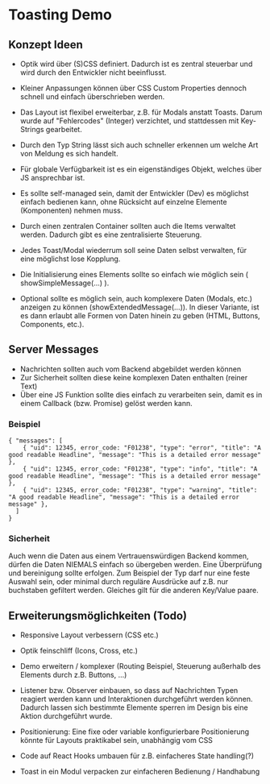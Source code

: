 # Toasting Demo

## Konzept Ideen

* Optik wird über (S)CSS definiert. Dadurch ist es zentral steuerbar und wird durch den Entwickler nicht beeinflusst.
* Kleiner Anpassungen können über CSS Custom Properties dennoch schnell und einfach überschrieben werden.
* Das Layout ist flexibel erweiterbar, z.B. für Modals anstatt Toasts. Darum wurde auf "Fehlercodes" (Integer) verzichtet,
  und stattdessen mit Key-Strings gearbeitet.
* Durch den Typ String lässt sich auch schneller erkennen um welche Art von Meldung es sich handelt.


* Für globale Verfügbarkeit ist es ein eigenständiges Objekt, welches über JS ansprechbar ist.
* Es sollte self-managed sein, damit der Entwickler (Dev) es möglichst einfach bedienen kann, ohne Rücksicht 
  auf einzelne Elemente (Komponenten) nehmen muss.
* Durch einen zentralen Container sollten auch die Items verwaltet werden. Dadurch gibt es eine zentralisierte Steuerung.
* Jedes Toast/Modal wiederrum soll seine Daten selbst verwalten, für eine möglichst lose Kopplung.


* Die Initialisierung eines Elements sollte so einfach wie möglich sein ( showSimpleMessage(...) ).
* Optional sollte es möglich sein, auch komplexere Daten (Modals, etc.) anzeigen zu können (showExtendedMessage(...)).
  In dieser Variante, ist es dann erlaubt alle Formen von Daten hinein zu geben (HTML, Buttons, Components, etc.).

## Server Messages

* Nachrichten sollten auch vom Backend abgebildet werden können
* Zur Sicherheit sollten diese keine komplexen Daten enthalten (reiner Text)
* Über eine JS Funktion sollte dies einfach zu verarbeiten sein, 
  damit es in einem Callback (bzw. Promise) gelöst werden kann.

### Beispiel

    { "messages": [
        { "uid": 12345, error_code: "F01238", "type": "error", "title": "A good readable Headline", "message": "This is a detailed error message" },
        { "uid": 12345, error_code: "F01238", "type": "info", "title": "A good readable Headline", "message": "This is a detailed error message" },
        { "uid": 12345, error_code: "F01238", "type": "warning", "title": "A good readable Headline", "message": "This is a detailed error message" },
      ] 
    }

### Sicherheit

Auch wenn die Daten aus einem Vertrauenswürdigen Backend kommen, dürfen die Daten NIEMALS einfach so übergeben werden.
Eine Überprüfung und bereinigung sollte erfolgen. Zum Beispiel der Typ darf nur eine feste Auswahl sein, oder minimal
durch reguläre Ausdrücke auf z.B. nur buchstaben gefiltert werden. Gleiches gilt für die anderen Key/Value paare.

## Erweiterungsmöglichkeiten (Todo)

* Responsive Layout verbessern (CSS etc.)
* Optik feinschliff (Icons, Cross, etc.) 
* Demo erweitern / komplexer (Routing Beispiel, Steuerung außerhalb des Elements durch z.B. Buttons, ...)
  

* Listener bzw. Observer einbauen, so dass auf Nachrichten Typen reagiert werden kann und Interaktionen durchgeführt 
  werden können. Dadurch lassen sich bestimmte Elemente sperren im Design bis eine Aktion durchgeführt wurde.


* Positionierung: Eine fixe oder variable konfigurierbare Positionierung könnte für Layouts praktikabel sein,
  unabhängig vom CSS
  

* Code auf React Hooks umbauen für z.B. einfacheres State handling(?)
* Toast in ein Modul verpacken zur einfacheren Bedienung / Handhabung